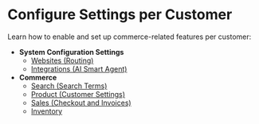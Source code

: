 <a id="user-guide-customers-configuration-settings"></a>

# Configure Settings per Customer

Learn how to enable and set up commerce-related features per customer:

* **System Configuration Settings**
  * [Websites (Routing)](system-configuration/website/customer-routing-settings.md#user-guide-customer-configuration-settings-routing)
  * [Integrations (AI Smart Agent)](system-configuration/integrations/customer-ai-agent-setting.md#user-guide-customer-configuration-settings-ai-agent)
* **Commerce**
  * [Search (Search Terms)](commerce/search/customer-search-settings.md#user-guide-customers-search-settings)
  * [Product (Customer Settings)](commerce/product/customer-product-settings.md#user-guide-customers-customer-settings)
  * [Sales (Checkout and Invoices)](commerce/sales/index.md#user-guide-customers-sales-settings)
  * [Inventory](commerce/inventory/customer-warehouse-settings.md#user-guide-customers-inventory-settings)
